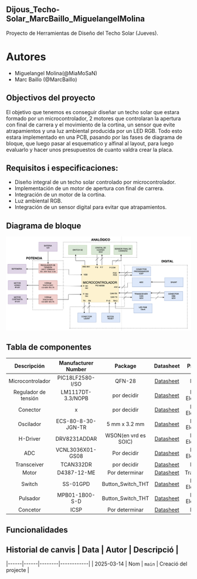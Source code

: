 

## Dijous_Techo-Solar_MarcBaillo_MiguelangelMolina
Proyecto de Herramientas de Diseño del Techo Solar (Jueves).

# Autores
- Miguelangel Molina(@MiaMoSaN)
- Marc Baillo (@MarcBaillo)

## Objectivos del proyecto

El objetivo que tenemos es conseguir diseñar un techo solar que estara formado por un microcontrolador, 2 motores que controlaran la apertura con final de carrera y el movimiento de la cortina, un sensor que evite atrapamientos y una luz ambiental producida por un LED RGB. Todo esto estara implementado en una PCB, pasando por las fases de diagrama de bloque, que luego pasar al esquematico y alfinal al layout, para luego evaluarlo y hacer unos presupuestos de cuanto valdra crear la placa.

## Requisitos i especificaciones:

- Diseño integral de un techo solar controlado por microcontrolador.
- Implementación de un motor de apertura con final de carrera.
- Integración de un motor de la cortina.
- Luz ambiental RGB.
- Integración de un sensor digital para evitar que atrapamientos.

## Diagrama de bloque

![Diagrama de Bloque](Diagrama_de_Bloque.png)


## Tabla de componentes
| Descripción        | Manufacturer Number             | Package           | Datasheet      | Proveïdor        | Unidades       |
|:----------------:|:-------------------------:|:---------------:|:----------------:|:---------------:|:--------------:|
| Microcontrolador | PIC18LF2580-I/SO | QFN-28 | [Datasheet](https://ww1.microchip.com/downloads/aemDocuments/documents/OTH/ProductDocuments/DataSheets/39637d.pdf) | DigiKey | 1 |
| Regulador de tensión | LM1117DT-3.3/NOPB | por decidir | [Datasheet](https://www.ti.com/lit/ds/symlink/lm1117.pdf?ts=1710745623625&ref_url=https%253A%252F%252Fwww.mouser.se%252F) | Mouser Electronics | 1 | 
| Conector | x | por decidir | [Datasheet](https://www.mouser.es/datasheet/2/18/1/Cable_Glands_and_Cord_Grips-806485.pdf) | Mouser Electronics | 1 |
| Oscilador | ECS-80-8-30-JGN-TR | 5 mm x 3.2 mm | [Datasheet](https://www.mouser.es/datasheet/2/122/ecx_53r-1775695.pdf) | Mouser Electronics | 1 | 
| H-Driver | DRV8231ADDAR | WSON(en vrd es SOIC) | [Datasheet](https://www.ti.com/lit/ds/symlink/drv8231a.pdf?ts=1710753914026&ref_url=https%253A%252F%252Fwww.mouser.de%252F) | Mouser Electronics | 1 | 
| ADC | VCNL3036X01-GS08 | Por decidir | [Datasheet](https://www.vishay.com/docs/84937/vcnl3036x01.pdf) | Mouser Electronics | 1 |
| Transceiver | 	TCAN332DR | por decidir | [Datasheet](https://www.ti.com/lit/ds/symlink/tcan332g.pdf?ts=1710924087476&ref_url=https%253A%252F%252Fwww.mouser.de%252F) | DigiKey | 1 | LED RGB | LB Q39G-N1OO-35-1-5-R18 | 0603 (1608 métrico) o por decidir | [Datasheet](https://look.ams-osram.com/m/6e36864d019f51d4/original/LB-Q39G.pdf) | DigiKey | 1 | 
| Motor | D4387-12-ME | Por determinar | [Datasheet](https://transmotec.es/Download/Catalog/Transmotec-EN-DC-12W-450W-2022.pdf) | Transmotec | 2 | 
| Switch | SS-01GPD | Button_Switch_THT | [Datasheet](https://www.mouser.es/datasheet/2/307/en_ss-1509069.pdf) | Mouser Electronics | 2 | 
| Pulsador | MPB01-1B00-S-D | Button_Switch_THT | [Datasheet](https://www.mouser.es/datasheet/2/670/mpb01-2474754.pdf) | Mouser Electronics | 2 |
| Concetor | ICSP | Por determinar | [Datasheet](https://ww1.microchip.com/downloads/en/DeviceDoc/30277d.pdf) | DigiKey | 2 |

## Funcionalidades

## Historial de canvis | Data | Autor | Descripció |
|------|------|--------|------------| | 2025-03-14 | Nom | `main` | Creació del projecte |